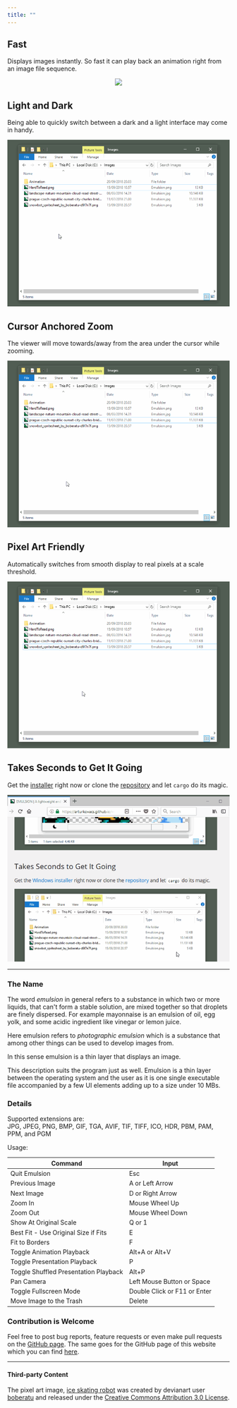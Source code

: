 ```yaml
---
title: ""
---
```


## Fast

Displays images instantly. So fast it can play back an animation right from an image file sequence.

<p align="center">
  <img src="gif/animation.gif">
</p>

## Light and Dark

Being able to quickly switch between a dark and a light interface may come in handy.

<p align="center">
  <img src="gif/light-dark.gif">
</p>

## Cursor Anchored Zoom

The viewer will move towards/away from the area under the cursor while zooming.

<p align="center">
  <img src="gif/zoom.gif">
</p>

## Pixel Art Friendly

Automatically switches from smooth display to real pixels at a scale threshold.

<p align="center">
  <img src="gif/pixel-art.gif">
</p>

## Takes Seconds to Get It Going

Get the [installer](#top) right now or clone the [repository](https://github.com/ArturKovacs/emulsion) and let `cargo` do its magic.

<p align="center">
  <img src="gif/install.gif">
</p>

--------

### The Name

The word _emulsion_ in general refers to a substance in which two or more liquids, that can't form a stable solution, are mixed together so that droplets are finely dispersed. For example mayonnaise is an emulsion of oil, egg yolk, and some acidic ingredient like vinegar or lemon juice.

Here emulsion refers to _photographic emulsion_ which is a substance that among other things can be used to develop images from.

In this sense emulsion is a thin layer that displays an image.

This description suits the program just as well. Emulsion is a thin layer between the operating system and the user as it is one single executable file accompanied by a few UI elements adding up to a size under 10 MBs.

### Details

Supported extensions are:<br/>
JPG, JPEG, PNG, BMP, GIF, TGA, AVIF, TIF, TIFF, ICO, HDR, PBM, PAM, PPM, and PGM

Usage:

| Command                                      | Input                        |
| -------------------------------------------- | ---------------------------- |
| Quit Emulsion                                | Esc                          |
| Previous Image                               | A or Left Arrow              |
| Next Image                                   | D or Right Arrow             |
| Zoom In                                      | Mouse Wheel Up               |
| Zoom Out                                     | Mouse Wheel Down             |
| Show At Original Scale                       | Q or 1                       |
| Best Fit - Use Original Size if Fits         | E                            |
| Fit to Borders                               | F                            |
| Toggle Animation Playback                    | Alt+A or Alt+V               |
| Toggle Presentation Playback                 | P                            |
| Toggle Shuffled Presentation Playback        | Alt+P                        |
| Pan Camera                                   | Left Mouse Button or Space   |
| Toggle Fullscreen Mode                       | Double Click or F11 or Enter |
| Move Image to the Trash                      | Delete                       |


### Contribution is Welcome

Feel free to post bug reports, feature requests or even make pull requests on the [GitHub page](https://github.com/ArturKovacs/emulsion). The same goes for the GitHub page of this website which you can find [here](https://github.com/ArturKovacs/emulsion-website).

--------

#### Third-party Content

The pixel art image, [ice skating robot](https://www.deviantart.com/boberatu/art/Snowbot-Spritesheet-579824187) was created by devianart user [boberatu](https://www.deviantart.com/boberatu) and released under the [Creative Commons Attribution 3.0 License](http://creativecommons.org/licenses/by/3.0/).

